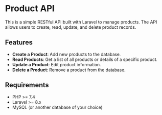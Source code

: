 # Product API

This is a simple RESTful API built with Laravel to manage products. The API allows users to create, read, update, and delete product records.

## Features

- **Create a Product**: Add new products to the database.
- **Read Products**: Get a list of all products or details of a specific product.
- **Update a Product**: Edit product information.
- **Delete a Product**: Remove a product from the database.

## Requirements

- PHP >= 7.4
- Laravel >= 8.x
- MySQL (or another database of your choice)

#